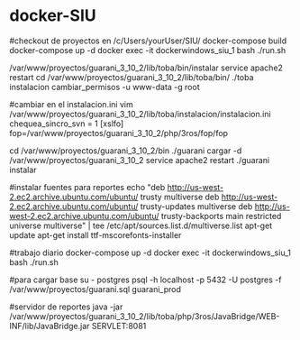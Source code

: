 # docker-SIU
#checkout de proyectos en /c/Users/yourUser/SIU/
docker-compose build
docker-compose up -d
docker exec -it dockerwindows_siu_1 bash
./run.sh

/var/www/proyectos/guarani_3_10_2/lib/toba/bin/instalar
service apache2 restart
cd /var/www/proyectos/guarani_3_10_2/lib/toba/bin/
./toba instalacion cambiar_permisos -u www-data -g root

#cambiar en el instalacion.ini
vim /var/www/proyectos/guarani_3_10_2/lib/toba/instalacion/instalacion.ini
chequea_sincro_svn = 1
[xslfo]
fop=/var/www/proyectos/guarani_3_10_2/php/3ros/fop/fop

cd /var/www/proyectos/guarani_3_10_2/bin
./guarani cargar -d /var/www/proyectos/guarani_3_10_2
service apache2 restart
./guarani instalar

#instalar fuentes para reportes
echo "deb http://us-west-2.ec2.archive.ubuntu.com/ubuntu/ trusty multiverse
deb http://us-west-2.ec2.archive.ubuntu.com/ubuntu/ trusty-updates multiverse
deb http://us-west-2.ec2.archive.ubuntu.com/ubuntu/ trusty-backports main restricted universe multiverse" | tee /etc/apt/sources.list.d/multiverse.list
apt-get update
apt-get install ttf-mscorefonts-installer

#trabajo diario
docker-compose up -d
docker exec -it dockerwindows_siu_1 bash
./run.sh

#para cargar base
 su - postgres
 psql -h localhost -p 5432 -U postgres -f /var/www/proyectos/guarani.sql guarani_prod

#servidor de reportes
java -jar /var/www/proyectos/guarani_3_10_2/lib/toba/php/3ros/JavaBridge/WEB-INF/lib/JavaBridge.jar SERVLET:8081
